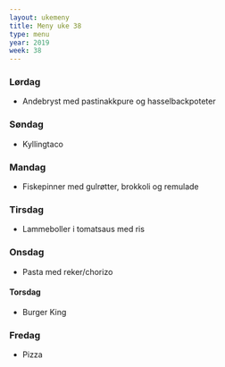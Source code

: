 ```yaml
---
layout: ukemeny
title: Meny uke 38
type: menu
year: 2019
week: 38
---
```


### Lørdag

- Andebryst med pastinakkpure og hasselbackpoteter

### Søndag

- Kyllingtaco

### Mandag

- Fiskepinner med gulrøtter, brokkoli og remulade

### Tirsdag

- Lammeboller i tomatsaus med ris

### Onsdag

- Pasta med reker/chorizo

#### Torsdag

- Burger King

### Fredag

- Pizza